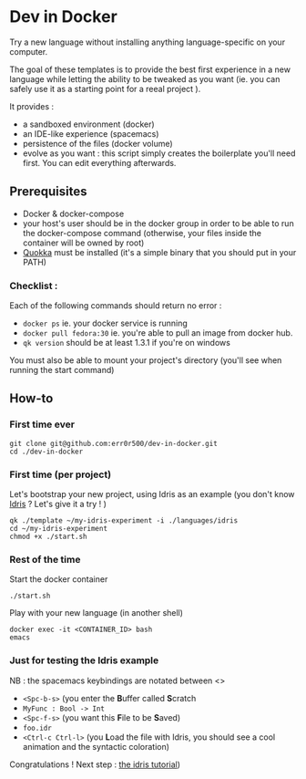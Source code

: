 # Dev in Docker

Try a new language without installing anything language-specific on your computer.

The goal of these templates is to provide the best first experience in a new language while letting the ability to be tweaked as you want (ie. you can safely use it as a starting point for a reeal project ).

It provides :
- a sandboxed environment (docker)
- an IDE-like experience (spacemacs)
- persistence of the files (docker volume)
- evolve as you want : this script simply creates the boilerplate you'll need first. You can edit everything afterwards.

## Prerequisites
- Docker & docker-compose
- your host's user should be in the docker group in order to be able to run the docker-compose command (otherwise, your files inside the container will be owned by root)
- [Quokka](https://github.com/Depado/quokka/releases) must be installed (it's a simple binary that you should put in your PATH)

### Checklist : 
Each of the following commands should return no error :

- `docker ps` ie. your docker service is running
- `docker pull fedora:30` ie. you're able to pull an image from docker hub.
- `qk version` should be at least 1.3.1 if you're on windows

You must also be able to mount your project's directory (you'll see when running the start command)

## How-to

### First time ever

```
git clone git@github.com:err0r500/dev-in-docker.git
cd ./dev-in-docker
```

### First time (per project)

Let's bootstrap your new project, using Idris as an example (you don't know [Idris](https://www.idris-lang.org/) ? Let's give it a try ! ) 
```
qk ./template ~/my-idris-experiment -i ./languages/idris
cd ~/my-idris-experiment
chmod +x ./start.sh
```
### Rest of the time


Start the docker container
```
./start.sh
```

Play with your new language (in another shell)
```
docker exec -it <CONTAINER_ID> bash
emacs
```

### Just for testing the Idris example

NB : the spacemacs keybindings are notated between <>

- `<Spc-b-s>` (you enter the **B**uffer called **S**cratch
- `MyFunc : Bool -> Int`
- `<Spc-f-s>` (you want this **F**ile to be **S**aved)
- `foo.idr`
- `<Ctrl-c Ctrl-l>` (you **L**oad the file with Idris, you should see a cool animation and the syntactic coloration)

Congratulations ! Next step : [the idris tutorial](http://docs.idris-lang.org/en/latest/tutorial/index.html#tutorial-index))
